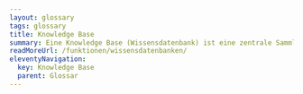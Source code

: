 ```yaml
---
layout: glossary
tags: glossary
title: Knowledge Base
summary: Eine Knowledge Base (Wissensdatenbank) ist eine zentrale Sammlung von Informationen, die in einer strukturierten Art und Weise gespeichert werden. Diese Informationen können aus einer Vielzahl von Quellen stammen, wie z.B. Webseiten, Dokumente oder Notizbücher. Ein Chatbot kann dann auf der Grundlage der Daten aus der Wissensdatenbank selbständig Fragen beantworten.
readMoreUrl: /funktionen/wissensdatenbanken/
eleventyNavigation:
  key: Knowledge Base
  parent: Glossar
---
```


 